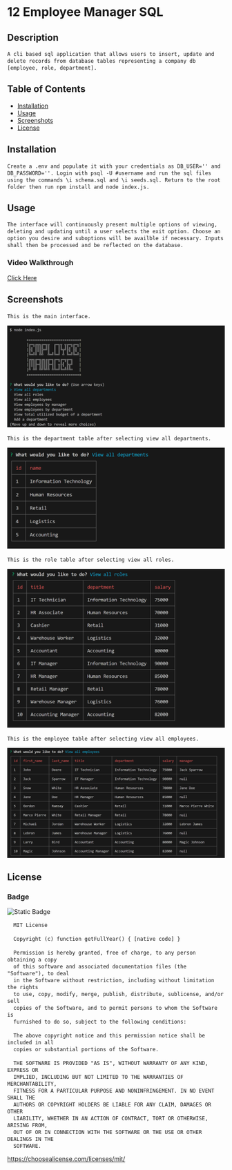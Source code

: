 
  # 12 Employee Manager SQL

  ## Description

    A cli based sql application that allows users to insert, update and delete records from database tables representing a company db [employee, role, department].

  ## Table of Contents 

  - [Installation](#installation)
  - [Usage](#usage)
  - [Screenshots](#screenshots)
  - [License](#license)

  ## Installation

    Create a .env and populate it with your credentials as DB_USER='' and DB_PASSWORD=''. Login with psql -U #username and run the sql files using the commands \i schema.sql and \i seeds.sql. Return to the root folder then run npm install and node index.js.

  ## Usage

    The interface will continuously present multiple options of viewing, deleting and updating until a user selects the exit option. Choose an option you desire and suboptions will be availble if necessary. Inputs shall then be processed and be reflected on the database.

  ### Video Walkthrough
  
  [Click Here](https://youtu.be/GvMGH85vDrw)
  
  ## Screenshots

    This is the main interface.
  ![A Screenshot of the main interface](./Assets/main.png)

    This is the department table after selecting view all departments.
  ![A Screenshot of the department table](./Assets/department.png)

    This is the role table after selecting view all roles.
  ![A Screenshot of the role table](./Assets/role.png)

    This is the employee table after selecting view all employees.
  ![A Screenshot of the employee table](./Assets/employee.png)

  ## License 
  ### Badge 
  ![Static Badge](https://img.shields.io/badge/MIT-license-blue)

    
      MIT License

      Copyright (c) function getFullYear() { [native code] } 
      
      Permission is hereby granted, free of charge, to any person obtaining a copy
      of this software and associated documentation files (the "Software"), to deal
      in the Software without restriction, including without limitation the rights
      to use, copy, modify, merge, publish, distribute, sublicense, and/or sell
      copies of the Software, and to permit persons to whom the Software is
      furnished to do so, subject to the following conditions:
      
      The above copyright notice and this permission notice shall be included in all
      copies or substantial portions of the Software.
      
      THE SOFTWARE IS PROVIDED "AS IS", WITHOUT WARRANTY OF ANY KIND, EXPRESS OR
      IMPLIED, INCLUDING BUT NOT LIMITED TO THE WARRANTIES OF MERCHANTABILITY,
      FITNESS FOR A PARTICULAR PURPOSE AND NONINFRINGEMENT. IN NO EVENT SHALL THE
      AUTHORS OR COPYRIGHT HOLDERS BE LIABLE FOR ANY CLAIM, DAMAGES OR OTHER
      LIABILITY, WHETHER IN AN ACTION OF CONTRACT, TORT OR OTHERWISE, ARISING FROM,
      OUT OF OR IN CONNECTION WITH THE SOFTWARE OR THE USE OR OTHER DEALINGS IN THE
      SOFTWARE.
      

  https://choosealicense.com/licenses/mit/
  

  
